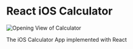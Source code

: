 # React iOS Calculator

![Opening View of Calculator](https://raw.githubusercontent.com/TheBoJohnson/React-iOS-Calculator/blob/master/Pictures/Overview%20Screenshot.png)

The iOS Calculator App implemented with React